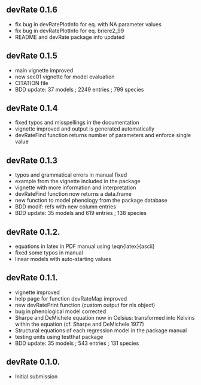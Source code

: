 ## devRate 0.1.6
* fix bug in devRatePlotInfo for eq. with NA parameter values
* fix bug in devRatePlotInfo for eq. briere2_99
* README and devRate package info updated

## devRate 0.1.5
* main vignette improved
* new sec01 vignette for model evaluation
* CITATION file
* BDD update: 37 models ; 2249 entries ; 799 species

## devRate 0.1.4
* fixed typos and misspellings in the documentation 
* vignette improved and output is generated automatically
* devRateFind function returns number of parameters and enforce single value

## devRate 0.1.3
* typos and grammatical errors in manual fixed
* example from the vignette included in the package
* vignette with more information and interpretation
* devRateFind function now returns a data.frame
* new function to model phenology from the package database
* BDD modif: refs with new column entries
* BDD update: 35 models and 619 entries ; 138 species

## devRate 0.1.2.
* equations in latex in PDF manual using \eqn{latex}{ascii}
* fixed some typos in manual
* linear models with auto-starting values

## devRate 0.1.1.
* vignette improved
* help page for function devRateMap improved
* new devRatePrint function (custom output for nls object)
* bug in phenological model corrected
* Sharpe and DeMichele equation now in Celsius: transformed into Kelvins within the equation (cf. Sharpe and DeMichele 1977)
* Structural equations of each regression model in the package manual
* testing units using testthat package
* BDD update: 35 models ; 543 entries ; 131 species

## devRate 0.1.0.
* Initial submission
